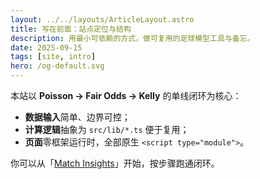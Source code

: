 ```yaml
---
layout: ../../layouts/ArticleLayout.astro
title: 写在前面：站点定位与结构
description: 用最小可依赖的方式，做可复用的足球模型工具与备忘。
date: 2025-09-15
tags: [site, intro]
hero: /og-default.svg
---
```

本站以 **Poisson → Fair Odds → Kelly** 的单线闭环为核心：
- **数据输入**简单、边界可控；
- **计算逻辑**抽象为 `src/lib/*.ts` 便于复用；
- **页面**零框架运行时，全部原生 `<script type="module">`。

你可以从「[Match Insights](/tools/match-insights/)」开始，按步骤跑通闭环。
